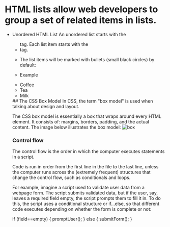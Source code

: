 # HTML lists allow web developers to group a set of related items in lists.

* Unordered HTML List
An unordered list starts with the <ul> tag. Each list item starts with the <li> tag.

* The list items will be marked with bullets (small black circles) by default:

* Example
<ul>
  <li>Coffee</li>
  <li>Tea</li>
  <li>Milk</li>
</ul>
## The CSS Box Model
In CSS, the term "box model" is used when talking about design and layout.

The CSS box model is essentially a box that wraps around every HTML element. It consists of: margins, borders, padding, and the actual content. The image below illustrates the box model:
![box](https://www.google.com/url?sa=i&url=https%3A%2F%2Fwww.geeksforgeeks.org%2Fcss-box-model%2F&psig=AOvVaw2SwjE80fklNbVLDkwgDyAs&ust=1624462868486000&source=images&cd=vfe&ved=0CAoQjRxqFwoTCLi8ivbJq_ECFQAAAAAdAAAAABAD)
### Control flow
The control flow is the order in which the computer executes statements in a script.

Code is run in order from the first line in the file to the last line, unless the computer runs across the (extremely frequent) structures that change the control flow, such as conditionals and loops. 

For example, imagine a script used to validate user data from a webpage form. The script submits validated data, but if the user, say, leaves a required field empty, the script prompts them to fill it in. To do this, the script uses a conditional structure or if...else, so that different code executes depending on whether the form is complete or not:

if (field==empty) {
    promptUser();
} else {
    submitForm();
}